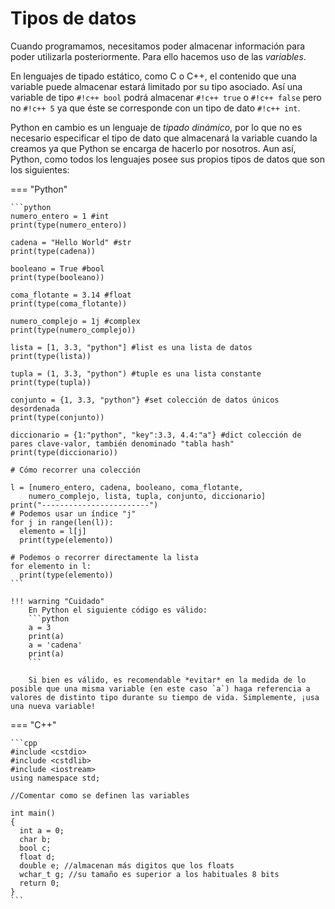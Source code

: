 # Tipos de datos

Cuando programamos, necesitamos poder almacenar información para poder utilizarla posteriormente. Para ello hacemos uso de las *variables*.

En lenguajes de tipado estático, como C o C++, el contenido que una variable puede almacenar estará limitado por su tipo asociado. Así una variable de tipo `#!c++ bool` podrá almacenar `#!c++ true` o `#!c++ false` pero no `#!c++ 5` ya que éste se corresponde con un tipo de dato `#!c++ int`.

Python en cambio es un lenguaje de *tipado dinámico*, por lo que no es necesario especificar el tipo de dato que almacenará la variable cuando la creamos ya que Python se encarga de hacerlo por nosotros. Aun así, Python, como todos los lenguajes posee sus propios tipos de datos que son los siguientes:

=== "Python"

    ```python
    numero_entero = 1 #int
    print(type(numero_entero))

    cadena = "Hello World" #str
    print(type(cadena))

    booleano = True #bool
    print(type(booleano))

    coma_flotante = 3.14 #float
    print(type(coma_flotante))

    numero_complejo = 1j #complex
    print(type(numero_complejo))

    lista = [1, 3.3, "python"] #list es una lista de datos
    print(type(lista))

    tupla = (1, 3.3, "python") #tuple es una lista constante
    print(type(tupla))

    conjunto = {1, 3.3, "python"} #set colección de datos únicos desordenada
    print(type(conjunto))

    diccionario = {1:"python", "key":3.3, 4.4:"a"} #dict colección de pares clave-valor, también denominado "tabla hash"
    print(type(diccionario))

    # Cómo recorrer una colección

    l = [numero_entero, cadena, booleano, coma_flotante,
        numero_complejo, lista, tupla, conjunto, diccionario]
    print("------------------------")
    # Podemos usar un índice "j"
    for j in range(len(l)):
      elemento = l[j]
      print(type(elemento))
      
    # Podemos o recorrer directamente la lista
    for elemento in l:
      print(type(elemento))
    ```

    !!! warning "Cuidado"
        En Python el siguiente código es válido:
        ```python
        a = 3
        print(a)
        a = 'cadena'
        print(a)
        ```
        
        Si bien es válido, es recomendable *evitar* en la medida de lo posible que una misma variable (en este caso `a`) haga referencia a valores de distinto tipo durante su tiempo de vida. Simplemente, ¡usa una nueva variable!
    

=== "C++"

    ```cpp
    #include <cstdio>
    #include <cstdlib>
    #include <iostream>
    using namespace std;

    //Comentar como se definen las variables

    int main()
    {
      int a = 0;
      char b;
      bool c;
      float d;
      double e; //almacenan más digitos que los floats
      wchar_t g; //su tamaño es superior a los habituales 8 bits
      return 0;
    }
    ```
